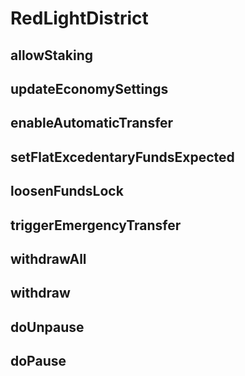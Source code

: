 # RedLightDistrict

## allowStaking
## updateEconomySettings

## enableAutomaticTransfer
## setFlatExcedentaryFundsExpected
## loosenFundsLock
## triggerEmergencyTransfer

## withdrawAll
## withdraw
## doUnpause
## doPause